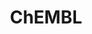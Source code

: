 ---
layout: default
bigquery: https://console.cloud.google.com/bigquery?p=patents-public-data&d=ebi_chembl&page=dataset
citation: '"The ChEMBL database in 2017." Anna Gaulton, Anne Hersey, Michał Nowotka,
  A Patrícia Bento, Jon Chambers, David Mendez, Prudence Mutowo, Francis Atkinson,
  Louisa J Bellis, Elena Cibrián-Uhalte, Mark Davies, Nathan Dedman, Anneli Karlsson,
  María Paula Magariños, John P Overington, George Papadatos, Ines Smit, Andrew R
  Leach Nucleic acids Research (2017) 45 (Database Issue), D945-D954'
contributors: European Bioinformatics Institute
cost: None
description: ChEMBL Data is a manually curated database of small molecules used in
  drug discovery, including information about existing patented drugs.
documentation: 'schema: https://www.ebi.ac.uk/chembl/db_schema


  '
last_edit: 04/09/2022, 05:21:22
location: https://console.cloud.google.com/marketplace/product/google_patents_public_datasets/chembl
maintained_by: EMBL-EBI, an outstation of European Molecular Biology Laboratory
related_publications: '

  ChEMBL: towards direct deposition of bioassay data.


  Mendez D, Gaulton A, Bento AP, Chambers J, De Veij M, Félix E, Magariños MP, Mosquera
  JF, Mutowo P, Nowotka M, Gordillo-Marañón M, Hunter F, Junco L, Mugumbate G, Rodriguez-Lopez
  M, Atkinson F, Bosc N, Radoux CJ, Segura-Cabrera A, Hersey A, Leach AR.


  — Nucleic Acids Res. 2019; 47(D1):D930-D940. doi: 10.1093/nar/gky1075

  '
schema_fields:
- ridx
- level2
- max_phase_for_ind
- l3
- homologue
- submission_date
- pathway_id
- polymer_flag
- action_type
- sei
- standard_inchi
- idx
- comp_class_id
- mol_irac_id
- enzyme_name
- data_validity_comment
- smarts
- atc_code
- first_approval
- molecular_species
- inorganic_flag
- db_source
- warnref_id
- country
- site_residues
- priority
- related_tid
- tid_fixed
- drug_record_id
- ad_type
- compsyn_id
- parenteral
- warning_type
- l5
- pathway_key
- met_comment
- usan_stem
- site_name
- definition
- component_synonym
- metref_id
- molregno
- updated_on
- src_id
- result_flag
- normal_range_max
- assay_subcellular_fraction
- mc_target_accession
- standard_type
- level5
- dosage_form
- mechanism_of_action
- therapeutic_flag
- curation_comment
- tid
- synonyms
- publication_number
- standard_flag
- aromatic_rings
- log_id
- chembl_id
- relationship
- warning_class
- frac_class_id
- acd_logp
- parameter_type
- ddd_value
- withdrawn_reason
- ref_id
- l6
- compound_key
- curated_by
- indication_class
- who_name
- oral
- cx_logp
- rgid
- domain_description
- sequence
- bei
- annotation
- ddd_comment
- max_phase
- path
- previous_company
- molfile
- patent_id
- class_type
- syn_type
- oc_id
- bao_endpoint
- short_name
- upper_value
- first_page
- set_name
- source_domain_id
- level1
- ref_type
- uberon_id
- who_extra
- pref_name
- mol_hrac_id
- molsyn_id
- trade_name
- variant_id
- standard_text_value
- co_stem_id
- level4_description
- frac_code
- std_act_id
- toid
- prodrug
- aidx
- withdrawn_country
- assay_strain
- heavy_atoms
- title
- component_type
- company
- prod_pat_id
- disease_efficacy
- published_relation
- mc_organism
- uo_units
- class_level
- src_description
- delist_flag
- published_units
- confidence_score
- hba_lipinski
- mc_target_name
- canonical_smiles
- cell_source_organism
- ddd_id
- pubmed_id
- psa
- doi
- usan_stem_definition
- assay_type
- assay_tax_id
- parent_type
- protclasssyn_id
- comments
- mol_frac_id
- cl_lincs_id
- level3_description
- binding_site_comment
- l4
- cx_most_apka
- drug_substance_flag
- mecref_id
- strength
- ddd_admr
- qudt_units
- mutation
- usan_substem
- updated_by
- l2
- ap_id
- level3
- doc_id
- sitecomp_id
- value
- prediction_method
- biocomp_id
- usan_stem_id
- bao_format
- hrac_code
- last_active
- protein_class_id
- irac_code
- l1
- applicant_full_name
- ro3_pass
- standard_value
- src_compound_id
- molecular_mechanism
- hrac_class_id
- alert_id
- withdrawn_flag
- potential_duplicate
- assay_category
- cx_most_bpka
- irac_class_id
- assay_cell_type
- active_molregno
- version
- description
- cpd_str_alert_id
- published_type
- ass_cls_map_id
- acd_most_apka
- compound_name
- relationship_desc
- end_position
- actsm_id
- indref_id
- targrel_id
- ref_url
- published_value
- mol_atc_id
- site_id
- substrate_record_id
- ingredient
- db_version
- organism
- num_lipinski_ro5_violations
- assay_class_id
- src_assay_id
- mec_id
- standard_upper_value
- target_type
- product_id
- parent_molregno
- cell_source_tax_id
- target_desc
- source
- label
- res_stem_id
- cell_ontology_id
- assay_source
- predbind_id
- protein_class_synonym
- usan_year
- sequence_md5sum
- confidence
- nda_type
- route
- smid
- hba
- type
- start_position
- mc_target_type
- helm_notation
- mc_tax_id
- warning_id
- orig_description
- qed_weighted
- assay_desc
- assay_organism
- met_id
- le
- parameter_value
- stem_class
- mw_monoisotopic
- assay_id
- component_id
- domain_id
- patent_no
- relation
- cell_id
- text_value
- status
- major_class
- downgraded
- parent_go_id
- mesh_id
- tax_id
- full_molformula
- assay_tissue
- cell_description
- compd_id
- hbd_lipinski
- withdrawn_class
- topical
- efo_id
- go_id
- aspect
- pchembl_value
- tissue_id
- dosed_ingredient
- abstract
- level1_description
- subgroup
- drug_product_flag
- formulation_id
- as_id
- enzyme_tid
- volume
- last_page
- acd_most_bpka
- record_id
- accession
- tbl
- cell_name
- standard_relation
- cellosaurus_id
- efo_term
- cell_source_tissue
- lle
- domain_type
- cidx
- num_ro5_violations
- innovator_company
- full_mwt
- year
- alert_name
- natural_product
- creation_date
- ddd_units
- active_ingredient
- bao_id
- name
- stat
- molecule_type
- job_id
- level2_description
- authors
- stem
- level4
- warning_description
- cx_logd
- relationship_type
- alert_set_id
- activity_comment
- mesh_heading
- entity_type
- targcomp_id
- met_conversion
- warning_country
- domain_name
- hbd
- first_in_class
- metabolite_record_id
- direct_interaction
- black_box_warning
- activity_id
- selectivity_comment
- activity_count
- target_mapping
- caloha_id
- rtb
- alogp
- research_stem
- l7
- src_short_name
- mw_freebase
- journal
- normal_range_min
- assay_param_id
- withdrawn_year
- bto_id
- assay_test_type
- standard_units
- approval_date
- doc_type
- comp_go_id
- mechanism_comment
- drugind_id
- warning_year
- num_alerts
- patent_use_code
- chirality
- clo_id
- standard_inchi_key
- species_group_flag
- patent_expire_date
- issue
- units
- isoform
- acd_logd
- availability_type
- structure_type
- chebi_par_id
- parent_id
- entity_id
- protein_class_desc
- l8
shortname: chembl
tags:
- biotechnology
- health
- chemical
- bioinformatics
- medical
terms_of_use: CC BY-SA 3.0
title: ChEMBL
uuid: e232a192-965c-4ec9-904c-155b6dfe56c5
---